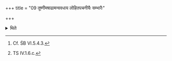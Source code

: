 +++
title = "09 तूष्णीमषाढामन्ववधाय लोहितपचनीयैः सम्भारैः"

+++

<details><summary>थिते</summary>

9. Having placed the Aṣādhā (brick) (in the pit) silently (without any formula)[^1] having covered it with red-burning materials he places fire on the fire-pan with four verses beginning with dhiṣaṇāstvā devīḥ[^2].   

[^1]: Cf. ŚB VI.5.4.3.  

[^2]: TS IV.1.6.c.  
</details>
